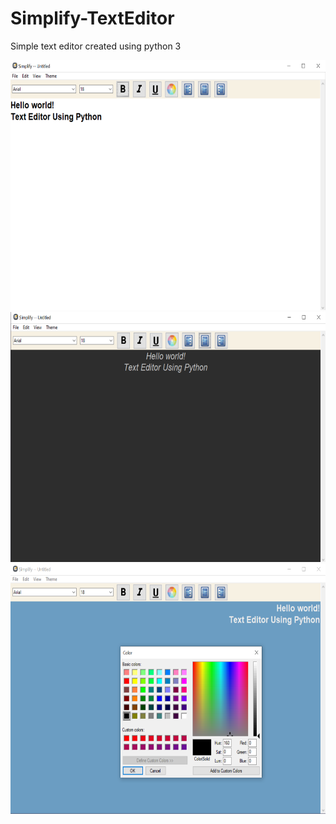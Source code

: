 # Simplify-TextEditor
Simple text editor created using python 3

<img src="https://github.com/ilyasdabholkar/Simplify-TextEditor/blob/master/images/Editor.PNG" alt="unable to load image" width=800 height=400/>

<img src="https://github.com/ilyasdabholkar/Simplify-TextEditor/blob/master/images/Dark-theme.PNG" alt="unable to load image" width=800 height=400/>

<img src="https://github.com/ilyasdabholkar/Simplify-TextEditor/blob/master/images/Blue-theme.PNG" alt="unable to load image" width=800 height=400/>

